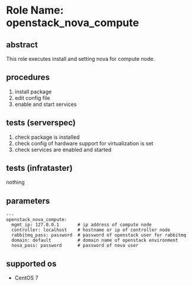 # Role Name: openstack_nova_compute

## abstract
This role executes install and setting nova for compute node.

## procedures
1. install package
2. edit config file
3. enable and start services

## tests (serverspec)
1. check package is installed
2. check config of hardware support for virtualization is set
3. check services are enabled and started

## tests (infrataster)
nothing

## parameters
```
---
openstack_nova_compute:
  mgmt_ip: 127.0.0.1       # ip address of compute node
  controller: localhost    # hostname or ip of controller node
  rabbitmq_pass: password  # password of openstack user for rabbitmq
  domain: default          # domain name of openstack environment
  nova_pass: password      # password of nova user
```

## supported os
* CentOS 7
